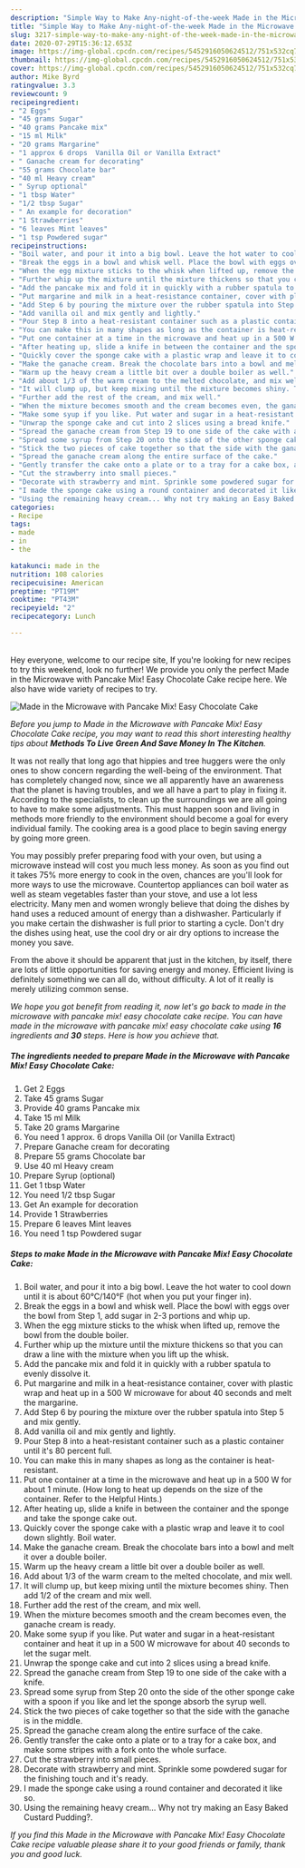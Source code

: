```yaml
---
description: "Simple Way to Make Any-night-of-the-week Made in the Microwave with Pancake Mix! Easy Chocolate Cake"
title: "Simple Way to Make Any-night-of-the-week Made in the Microwave with Pancake Mix! Easy Chocolate Cake"
slug: 3217-simple-way-to-make-any-night-of-the-week-made-in-the-microwave-with-pancake-mix-easy-chocolate-cake
date: 2020-07-29T15:36:12.653Z
image: https://img-global.cpcdn.com/recipes/5452916050624512/751x532cq70/made-in-the-microwave-with-pancake-mix-easy-chocolate-cake-recipe-main-photo.jpg
thumbnail: https://img-global.cpcdn.com/recipes/5452916050624512/751x532cq70/made-in-the-microwave-with-pancake-mix-easy-chocolate-cake-recipe-main-photo.jpg
cover: https://img-global.cpcdn.com/recipes/5452916050624512/751x532cq70/made-in-the-microwave-with-pancake-mix-easy-chocolate-cake-recipe-main-photo.jpg
author: Mike Byrd
ratingvalue: 3.3
reviewcount: 9
recipeingredient:
- "2 Eggs"
- "45 grams Sugar"
- "40 grams Pancake mix"
- "15 ml Milk"
- "20 grams Margarine"
- "1 approx 6 drops  Vanilla Oil or Vanilla Extract"
- " Ganache cream for decorating"
- "55 grams Chocolate bar"
- "40 ml Heavy cream"
- " Syrup optional"
- "1 tbsp Water"
- "1/2 tbsp Sugar"
- " An example for decoration"
- "1 Strawberries"
- "6 leaves Mint leaves"
- "1 tsp Powdered sugar"
recipeinstructions:
- "Boil water, and pour it into a big bowl. Leave the hot water to cool down until it is about 60°C/140°F (hot when you put your finger in)."
- "Break the eggs in a bowl and whisk well. Place the bowl with eggs over the bowl from Step 1, add sugar in  2-3 portions and whip up."
- "When the egg mixture sticks to the whisk when lifted up, remove the bowl from the double boiler."
- "Further whip up the mixture until the mixture thickens so that you can draw a line with the mixture when you lift up the whisk."
- "Add the pancake mix and fold it in quickly with a rubber spatula to evenly dissolve it."
- "Put margarine and milk in a heat-resistance container, cover with plastic wrap and heat up in a 500 W microwave for about 40 seconds and melt the margarine."
- "Add Step 6 by pouring the mixture over the rubber spatula into Step 5 and mix gently."
- "Add vanilla oil and mix gently and lightly."
- "Pour Step 8 into a heat-resistant container such as a plastic container until it&#39;s 80 percent full."
- "You can make this in many shapes as long as the container is heat-resistant."
- "Put one container at a time in the microwave and heat up in a 500 W for about 1 minute. (How long to heat up depends on the size of the container. Refer to the Helpful Hints.)"
- "After heating up, slide a knife in between the container and the sponge and take the sponge cake out."
- "Quickly cover the sponge cake with a plastic wrap and leave it to cool down slightly. Boil water."
- "Make the ganache cream. Break the chocolate bars into a bowl and melt it over a double boiler."
- "Warm up the heavy cream a little bit over a double boiler as well."
- "Add about 1/3 of the warm cream to the melted chocolate, and mix well."
- "It will clump up, but keep mixing until the mixture becomes shiny. Then add 1/2 of the cream and mix well."
- "Further add the rest of the cream, and mix well."
- "When the mixture becomes smooth and the cream becomes even, the ganache cream is ready."
- "Make some syup if you like. Put water and sugar in a heat-resistant container and heat it up in a 500 W microwave for about 40 seconds to let the sugar melt."
- "Unwrap the sponge cake and cut into 2 slices using a bread knife."
- "Spread the ganache cream from Step 19 to one side of the cake with a knife."
- "Spread some syrup from Step 20 onto the side of the other sponge cake with a spoon if you like and let the sponge absorb the syrup well."
- "Stick the two pieces of cake together so that the side with the ganache is in the middle."
- "Spread the ganache cream along the entire surface of the cake."
- "Gently transfer the cake onto a plate or to a tray for a cake box, and make some stripes with a fork onto the whole surface."
- "Cut the strawberry into small pieces."
- "Decorate with strawberry and mint. Sprinkle some powdered sugar for the finishing touch and it&#39;s ready."
- "I made the sponge cake using a round container and decorated it like so."
- "Using the remaining heavy cream... Why not try making an Easy Baked Custard Pudding?."
categories:
- Recipe
tags:
- made
- in
- the

katakunci: made in the 
nutrition: 108 calories
recipecuisine: American
preptime: "PT19M"
cooktime: "PT43M"
recipeyield: "2"
recipecategory: Lunch

---
```

<br>
Hey everyone, welcome to our recipe site, If you're looking for new recipes to try this weekend, look no further! We provide you only the perfect Made in the Microwave with Pancake Mix! Easy Chocolate Cake recipe here. We also have wide variety of recipes to try.
<br>


![Made in the Microwave with Pancake Mix! Easy Chocolate Cake](https://img-global.cpcdn.com/recipes/5452916050624512/751x532cq70/made-in-the-microwave-with-pancake-mix-easy-chocolate-cake-recipe-main-photo.jpg)

<i>Before you jump to Made in the Microwave with Pancake Mix! Easy Chocolate Cake recipe, you may want to read this short interesting healthy tips about 
<strong>Methods To Live Green And Save Money In The Kitchen</strong>.</i>
</br>

It was not really that long ago that hippies and tree huggers were the only ones to show concern regarding the well-being of the environment. That has completely changed now, since we all apparently have an awareness that the planet is having troubles, and we all have a part to play in fixing it. According to the specialists, to clean up the surroundings we are all going to have to make some adjustments. This must happen soon and living in methods more friendly to the environment should become a goal for every individual family. The cooking area is a good place to begin saving energy by going more green.

You may possibly prefer preparing food with your oven, but using a microwave instead will cost you much less money. As soon as you find out it takes 75% more energy to cook in the oven, chances are you'll look for more ways to use the microwave. Countertop appliances can boil water as well as steam vegetables faster than your stove, and use a lot less electricity. Many men and women wrongly believe that doing the dishes by hand uses a reduced amount of energy than a dishwasher. Particularly if you make certain the dishwasher is full prior to starting a cycle. Don't dry the dishes using heat, use the cool dry or air dry options to increase the money you save.

From the above it should be apparent that just in the kitchen, by itself, there are lots of little opportunities for saving energy and money. Efficient living is definitely something we can all do, without difficulty. A lot of it really is merely utilizing common sense.


<i>We hope you got benefit from reading it, now let's go back to made in the microwave with pancake mix! easy chocolate cake recipe. You can have made in the microwave with pancake mix! easy chocolate cake using <strong>16</strong> ingredients and <strong>30</strong> steps. Here is how you achieve that.
</i>

##### The ingredients needed to prepare Made in the Microwave with Pancake Mix! Easy Chocolate Cake:

1. Get 2 Eggs
1. Take 45 grams Sugar
1. Provide 40 grams Pancake mix
1. Take 15 ml Milk
1. Take 20 grams Margarine
1. You need 1 approx. 6 drops  Vanilla Oil (or Vanilla Extract)
1. Prepare  Ganache cream for decorating
1. Prepare 55 grams Chocolate bar
1. Use 40 ml Heavy cream
1. Prepare  Syrup (optional)
1. Get 1 tbsp Water
1. You need 1/2 tbsp Sugar
1. Get  An example for decoration
1. Provide 1 Strawberries
1. Prepare 6 leaves Mint leaves
1. You need 1 tsp Powdered sugar


##### Steps to make Made in the Microwave with Pancake Mix! Easy Chocolate Cake:

1. Boil water, and pour it into a big bowl. Leave the hot water to cool down until it is about 60°C/140°F (hot when you put your finger in).
1. Break the eggs in a bowl and whisk well. Place the bowl with eggs over the bowl from Step 1, add sugar in  2-3 portions and whip up.
1. When the egg mixture sticks to the whisk when lifted up, remove the bowl from the double boiler.
1. Further whip up the mixture until the mixture thickens so that you can draw a line with the mixture when you lift up the whisk.
1. Add the pancake mix and fold it in quickly with a rubber spatula to evenly dissolve it.
1. Put margarine and milk in a heat-resistance container, cover with plastic wrap and heat up in a 500 W microwave for about 40 seconds and melt the margarine.
1. Add Step 6 by pouring the mixture over the rubber spatula into Step 5 and mix gently.
1. Add vanilla oil and mix gently and lightly.
1. Pour Step 8 into a heat-resistant container such as a plastic container until it&#39;s 80 percent full.
1. You can make this in many shapes as long as the container is heat-resistant.
1. Put one container at a time in the microwave and heat up in a 500 W for about 1 minute. (How long to heat up depends on the size of the container. Refer to the Helpful Hints.)
1. After heating up, slide a knife in between the container and the sponge and take the sponge cake out.
1. Quickly cover the sponge cake with a plastic wrap and leave it to cool down slightly. Boil water.
1. Make the ganache cream. Break the chocolate bars into a bowl and melt it over a double boiler.
1. Warm up the heavy cream a little bit over a double boiler as well.
1. Add about 1/3 of the warm cream to the melted chocolate, and mix well.
1. It will clump up, but keep mixing until the mixture becomes shiny. Then add 1/2 of the cream and mix well.
1. Further add the rest of the cream, and mix well.
1. When the mixture becomes smooth and the cream becomes even, the ganache cream is ready.
1. Make some syup if you like. Put water and sugar in a heat-resistant container and heat it up in a 500 W microwave for about 40 seconds to let the sugar melt.
1. Unwrap the sponge cake and cut into 2 slices using a bread knife.
1. Spread the ganache cream from Step 19 to one side of the cake with a knife.
1. Spread some syrup from Step 20 onto the side of the other sponge cake with a spoon if you like and let the sponge absorb the syrup well.
1. Stick the two pieces of cake together so that the side with the ganache is in the middle.
1. Spread the ganache cream along the entire surface of the cake.
1. Gently transfer the cake onto a plate or to a tray for a cake box, and make some stripes with a fork onto the whole surface.
1. Cut the strawberry into small pieces.
1. Decorate with strawberry and mint. Sprinkle some powdered sugar for the finishing touch and it&#39;s ready.
1. I made the sponge cake using a round container and decorated it like so.
1. Using the remaining heavy cream... Why not try making an Easy Baked Custard Pudding?.


<i>If you find this Made in the Microwave with Pancake Mix! Easy Chocolate Cake recipe valuable please share it to your good friends or family, thank you and good luck.</i>

